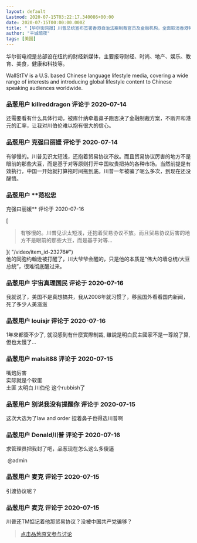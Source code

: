 ```yaml
---
layout: default
Lastmod: 2020-07-15T03:22:17.340086+00:00
date: 2020-07-15T00:00:00.000Z
title: "【华尔街网报】川普总统宣布签署香港自治法案制裁官员及金融机构，全面取消香港特殊经济地位"
author: "羊城暗夜"
tags: [美国]
---
```


华尔街电视是总部设在纽约的财经新媒体，主要报导财经、时尚、地产、娱乐、教育、美食，健康和科技等。  
  
WallStTV is a U.S. based Chinese language lifestyle media, covering a wide range of interests and introducing global lifestyle content to Chinese speaking audiences worldwide.

            
### 品葱用户 **killreddragon** 评论于 2020-07-14
        
还需要看有什么具体行动，被库什纳牵着鼻子跑否决了金融制裁方案，不断开和港元的汇率，让我对川伯伦难以抱有很大的信心。
        


            
### 品葱用户 **克强曰丽媛** 评论于 2020-07-14
        
有够慢的。川普见识太短浅，还抱着贸易协议不放。而且贸易协议厉害的地方不是眼前的那些大豆，而是基于对等原则打开中国权贵把持的各种市场。当然前提是有效执行，中国一开始就打算拖时间拖到底。川普一年被骗了呢么多次，到现在还没醒悟。
        


            
### 品葱用户 **范松忠 
克强曰丽媛** 评论于 2020-07-16
        
[

> 有够慢的。川普见识太短浅，还抱着贸易协议不放。而且贸易协议厉害的地方不是眼前的那些大豆，而是基于对等...

]( "/video/item_id-23276#")  
他的同胞约翰逊被打醒了，川大爷爷会醒的，只是他的本质是“伟大的墙总统/大豆总统”，很难彻底醒过来。
        


            
### 品葱用户 **宇宙真理国民** 评论于 2020-07-16
        
我就说了，美国不是真想搞共，我从2008年就习惯了，移民国外看看国内新闻，死了多少人美滋滋
        


            
### 品葱用户 **louisjr** 评论于 2020-07-16
        
1年來都簽不少了, 就沒感到有什麼實際制裁, 雖說是明白民主國家不是一尊說了算, 但也太慢了...
        


            
### 品葱用户 **malsit88** 评论于 2020-07-15
        
嘴炮厉害  
实际就是个软蛋  
土匪 太明白 川伯伦 这个rubbish了
        


            
### 品葱用户 **别说我没有提醒你** 评论于 2020-07-15
        
这次大选为了law and order 捏着鼻子也得选川普啊
        


            
### 品葱用户 **Donald川普** 评论于 2020-07-16
        
求管理员把我封了吧，品葱现在怎么这么多傻逼  
  
 @admin
        


            
### 品葱用户 **麦克** 评论于 2020-07-15
        
引渡协议呢？
        


            
### 品葱用户 **麦克** 评论于 2020-07-15
        
川普还TM惦记着他那贸易协议？没被中国共产党骗够？
        






> [点击品葱原文参与讨论](https://pincong.rocks/video/2573)


